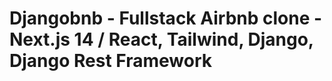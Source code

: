 # Djangobnb - Fullstack Airbnb clone - Next.js 14 / React, Tailwind, Django, Django Rest Framework


